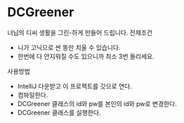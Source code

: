 # DCGreener

너님의 디씨 생활을 그린-하게 만들어 드립니다.
전제조건
- 니가 고닉으로 싼 똥만 치울 수 있습니다.
- 한번에 다 안지워질 수도 있으니까 최소 3번 돌리세요.

사용방법
* IntelliJ 다운받고 이 프로젝트를 깃으로 연다.
* 컴파일한다.
* DCGreener 클래스의 id와 pw를 본인의 id와 pw로 변경한다.
* DCGreener 클래스를 실행한다.

